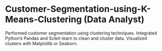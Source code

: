 # Customer-Segmentation-using-K-Means-Clustering (Data Analyst)
Performed customer segmentation using clustering techniques. Integrated Python’s Pandas and Scikit-learn to clean and cluster data. Visualized clusters with Matplotlib or Seaborn.
